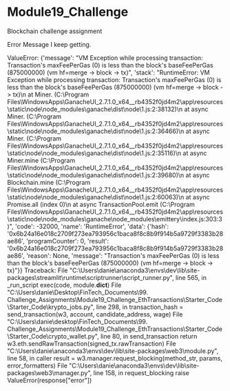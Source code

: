 # Module19_Challenge
Blockchain challenge assignment


Error Message I keep getting.

ValueError: {'message': "VM Exception while processing transaction: Transaction's maxFeePerGas (0) is less than the block's baseFeePerGas (875000000) (vm hf=merge -> block -> tx)", 'stack': "RuntimeError: VM Exception while processing transaction: Transaction's maxFeePerGas (0) is less than the block's baseFeePerGas (875000000) (vm hf=merge -> block -> tx)\n at Miner.<anonymous> (C:\\Program Files\\WindowsApps\\GanacheUI_2.7.1.0_x64__rb4352f0jd4m2\\app\\resources\\static\\node\\node_modules\\ganache\\dist\\node\\1.js:2:38132)\n at async Miner.<anonymous> (C:\\Program Files\\WindowsApps\\GanacheUI_2.7.1.0_x64__rb4352f0jd4m2\\app\\resources\\static\\node\\node_modules\\ganache\\dist\\node\\1.js:2:36466)\n at async Miner.<anonymous> (C:\\Program Files\\WindowsApps\\GanacheUI_2.7.1.0_x64__rb4352f0jd4m2\\app\\resources\\static\\node\\node_modules\\ganache\\dist\\node\\1.js:2:35116)\n at async Miner.mine (C:\\Program Files\\WindowsApps\\GanacheUI_2.7.1.0_x64__rb4352f0jd4m2\\app\\resources\\static\\node\\node_modules\\ganache\\dist\\node\\1.js:2:39680)\n at async Blockchain.mine (C:\\Program Files\\WindowsApps\\GanacheUI_2.7.1.0_x64__rb4352f0jd4m2\\app\\resources\\static\\node\\node_modules\\ganache\\dist\\node\\1.js:2:60063)\n at async Promise.all (index 0)\n at async TransactionPool.emit (C:\\Program Files\\WindowsApps\\GanacheUI_2.7.1.0_x64__rb4352f0jd4m2\\app\\resources\\static\\node\\node_modules\\ganache\\node_modules\\emittery\\index.js:303:3)", 'code': -32000, 'name': 'RuntimeError', 'data': {'hash': '0x6b24a16e018c2709f273ea793956c1baca8f8c8b9f914b5a9729f3383b28ae86', 'programCounter': 0, 'result': '0x6b24a16e018c2709f273ea793956c1baca8f8c8b9f914b5a9729f3383b28ae86', 'reason': None, 'message': "Transaction's maxFeePerGas (0) is less than the block's baseFeePerGas (875000000) (vm hf=merge -> block -> tx)"}}
Traceback:
File "C:\Users\danie\anaconda3\envs\dev\lib\site-packages\streamlit\runtime\scriptrunner\script_runner.py", line 565, in _run_script
    exec(code, module.__dict__)
File "C:\Users\danie\Desktop\FinTech_Documents\99. Challenge_Assignments\Module19_Challenge_EthTransactions\Starter_Code\Starter_Code\krypto_jobs.py", line 298, in <module>
    transaction_hash = send_transaction(w3, account, candidate_address, wage)
File "C:\Users\danie\desktop\FinTech_Documents\99. Challenge_Assignments\Module19_Challenge_EthTransactions\Starter_Code\Starter_Code\crypto_wallet.py", line 80, in send_transaction
    return w3.eth.sendRawTransaction(signed_tx.rawTransaction)
File "C:\Users\danie\anaconda3\envs\dev\lib\site-packages\web3\module.py", line 58, in caller
    result = w3.manager.request_blocking(method_str, params, error_formatters)
File "C:\Users\danie\anaconda3\envs\dev\lib\site-packages\web3\manager.py", line 158, in request_blocking
    raise ValueError(response["error"])
  
  
  
  
